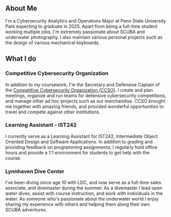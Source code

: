 ## About Me
I'm a Cybersecurity Analytics and Operations Major at Penn State University Park expecting to graduate in 2025. Apart from being a full-time student working multiple jobs, I'm extremely passionate about SCUBA and underwater photography. I also maintain various personal projects such as the design of various mechanical keyboards.

## What I do
### Competitive Cybersecurity Organization
In addition to my coursework, I'm the Secretary and Defensive Captain of the [Competitive Cybersecurity Organization (CCSO)](https://ccso.psu.edu/). I create and plan meetings, organize and run teams for defensive cybersecurity competitions, and manage other ad hoc projects such as our merchandise. CCSO brought me together with amazing friends, and provided wonderful opportunities to travel and compete against other institutions.

### Learning Assistant - IST242
I currently serve as a Learning Assistant for IST242, Intermediate Object Oriented Design and Software Applications. In addition to grading and providing feedback on programming assignments, I regularly hold office hours and provide a 1:1 environment for students to get help with the course.

### Lynnhaven Dive Center
I've been diving since age 10 with LDC, and now serve as a full-time sales associate, and divemaster during the summer. As a divemaster I lead open water dives, assist with course instruction, and work with individuals in the water. As someone who's passionate about the underwater world I enjoy sharing my experience with others and helping them along their own SCUBA adventures.